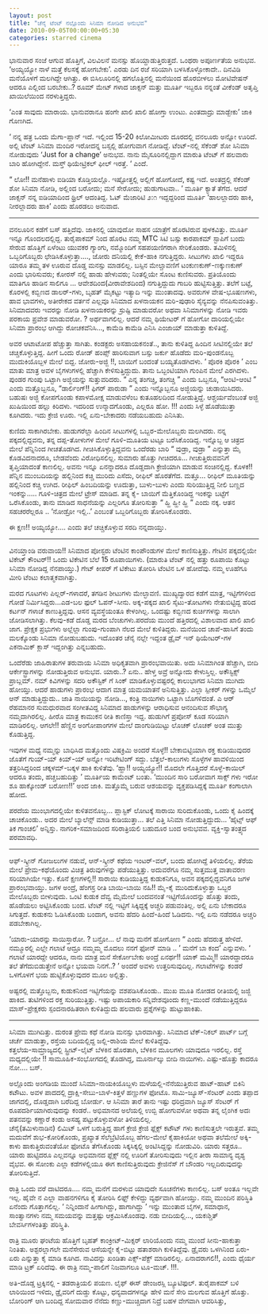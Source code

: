 ```yaml
---
layout: post
title: "ಚೆನೈ ಟೆಂಟ್ ನಲ್ಲೊಂದು ಸಿನಿಮಾ ನೋಡಿದ ಅನುಭವ"
date: 2010-09-05T00:00:00+05:30
categories: starred cinema
---
```

ಭಾನುವಾರ ಸಂಜೆ ಆಗುವ ಹೊತ್ತಿಗೆ, ವಿಲವಿಲನೆ ಮನಸ್ಸು ಹೊಯ್ದಾಡುತ್ತಿರುತ್ತದೆ. ಒಂಥರಾ
ಅಪೂರ್ಣತೆಯ ಅನುಭವ. ‘ಅಯ್ಯಯ್ಯೋ ನಾಳೆ ಮತ್ತೆ ಕೆಲಸಕ್ಕೆ ಹೋಗಬೇಕು’. ಎರಡು ದಿನ ರಜೆ
ಸರಿಯಾಗಿ ಬಳಸಿಕೊಳ್ಳೋಕಾದೇ.. ದಿನವಿಡಿ ಮನೆಯೊಳಗೆ ಮಲಗಿದ್ದೇ ಆಗಿತ್ತು. ಈ
ಬಿಸಿಲೂರಿನಲ್ಲಿ ಹಗಲೊತ್ತಿನಲ್ಲಿ ಮನೆಯಿಂದ ಹೊರಬೀಳಲು ಮೋಟಿವೇಷನ್ ಆದರೂ ಎಲ್ಲಿಂದ
ಬರಬೇಕು..? ರೂಮ್ ಮೇಟ್ ಗಳಾದ ಜಾಕ್ಸನ್ ಮತ್ತು ಮೂರ್ತಿ ಇಬ್ಬರೂ ನನ್ನಂತೆ ವೀಕೆಂಡ್
ಅತೃಪ್ತಿ ಖಾಯಿಲೆಯಿಂದ ನರಳುತ್ತಿದ್ದರು.

‘ಎಂತ ಸಾವುದು ಮಾರಾಯ. ಭಾನುವರಾನೂ ಹಂಗೇ ಖಾಲಿ ಖಾಲಿ ಹೋಗ್ತಾ ಉಂಟು. ಎಂತದಾದ್ರು
ಮಾಡ್ಬೇಕು’ ಜಾಕಿ ಗೊಣಗಿದ.

‘ ನನ್ನ ಹತ್ರ ಒಂದು ಮೆಗಾ-ಪ್ಲಾನ್ ಇದೆ. ಇಲ್ಲಿಂದ 15-20 ಕಿಲೋಮೀಟರು ದೂರದಲ್ಲಿ
ವನಲೂರು ಅನ್ನೋ ಊರಿದೆ. ಅಲ್ಲಿ ಟೆಂಟ್ ಸಿನಿಮಾ ಮಂದಿರ ಇರೋದನ್ನ ಬಸ್ಸಲ್ಲಿ ಹೋಗುವಾಗ
ನೋಡಿದ್ದೆ. ಟೆಂಟ್-ನಲ್ಲಿ ಸೆಕೆಂಡ್ ಶೋ ಸಿನಿಮಾ ನೋಡುವುದು ‘Just for a change’
ಅನುಭವ. ನಾನು ಮೈಸೂರಿನಲ್ಲಿದ್ದಾಗ ಮಾರುತಿ ಟೆಂಟ್ ಗೆ ಹಲವಾರು ಬಾರಿ ಹೋಗಿದ್ದೇನೆ.
ಮಸ್ತ್ ಥಿಯೇಟ್ರಿಕಲ್ ಫೀಲ್ ಇರತ್ತೆ. ‘ ಎಂದೆ.
<!--more-->
“ ಲೋ!! ಮನೆಹಾಳು ಐಡಿಯಾ ಕೊಡ್ತಿಯಲ್ಲೊ. ಇಷ್ಟೋತ್ತಲ್ಲಿ ಅಲ್ಲಿಗೆ ಹೋಗೋದೆ, ಕಷ್ಟ ಇದೆ.
ಅಂತದ್ರಲ್ಲಿ ಸೆಕೆಂಡ್ ಶೋ ಸಿನಿಮಾ ನೋಡಿ, ಅಲ್ಲಿಂದ ಬರೋದು; ಮನೆ ಸೇರೋದು;
ಹುಡುಗಾಟವಾ.. ‘ ಮೂರ್ತಿ ಕ್ಯಾತೆ ತೆಗೆದ. ಆದರೆ ಜಾಕ್ಸನ್ ನನ್ನ ಐಡಿಯಾದಿಂದ ಥ್ರಿಲ್
ಆದಂತಿದ್ದ. ಓಟ್ ಮೆಜಾರಿಟಿ ೨:೧ ಇದ್ದದ್ದರಿಂದ ಮೂರ್ತಿ ‘ಹಾಲಲ್ಲಾದರು ಹಾಕಿ,
ನೀರಲ್ಲಾದರು ಹಾಕಿ’ ಎಂದು ಹೊರಡಲು ಅನುವಾದ.

* * * * *

ವನಲೂರಿನ ಕಡೆಗೆ ಬಸ್ ಹತ್ತಿದೆವು. ಜಾಕಿನಲ್ಲಿ ಯಾವುದೋ ಸಾಹಸ ಯಾತ್ರೆಗೆ ಹೊರಟಿರುವ
ಪುಳಕವಿತ್ತು. ಮೂರ್ತಿ ಇನ್ನೂ ಗೊಂದಲದಲ್ಲಿದ್ದ. ತುರೈಪಾಕಮ್ ನಿಂದ ಹೊರಟ ನಮ್ಮ MTC
ಸಿಟಿ ಬಸ್ಸು ಕಾರಪಾಕಮ್ ಸ್ಟಾಪಿಗೆ ಬಂದು ಸೇರುವ ಹೊತ್ತಿಗೆ ಏಳೆಂಟು ಯುವಕರ ಗ್ಯಾಂಗು,
ನಮ್ಮೊಂದಿಗೆ ಸಹಪಯಣಿಗರಾಗಿ ಸೇರಿಕೊಂಡರು. ತಮಿಳಿನಲ್ಲಿ ಒಬ್ಬರಿಗೊಬ್ಬರು
ಛೇಡಿಸಿಕೊಳ್ಳುತ್ತಾ…., ಜೋರು ದನಿಯಲ್ಲಿ ಕೇಕೆ-ಹಾಕಿ ನಗುತ್ತಿದ್ದರು. ಸೀಟುಗಳು ಖಾಲಿ
ಇದ್ದರೂ ಯಾರೂ ತಮ್ಮ ತಳ ಊರುವ ದೊಡ್ಡ ಮನಸ್ಸು ಮಾಡಲಿಲ್ಲ. ಬಸ್ಸಿನ ಮೇಲ್ಚಾವಣಿಗೆ
ಟಂಕುಣಕುಣ್-ಣಕ್ಕುಣಕುಣ್ ಎಂದು ಭಾರಿಸುವರು; ಕೋರಸ್ ನಲ್ಲಿ ಹಾಡು ಹೇಳುವರು;
ನಿಂತಲ್ಲಿಯೇ ಸೊಂಟ ಕುಣಿಸುವರು. ಪ್ರತಿಯೊಂದು ಮಾತಿಗೂ ಹಾಡಿನ ಸಾಲಿಗೂ …
ಆವೇಶದಿಂದ(ವೀರಾವೇಶದಿಂದ) ನಗುತ್ತಿದ್ದುದು ಗಾಬರಿ ಹುಟ್ಟಿಸುತ್ತಿತ್ತು. ತಲೆಗೆ ಬಟ್ಟೆ,
ಕೊರಳಲ್ಲಿ ಕಬ್ಬಿಣದ ಡಾಲರ್-ಗಳು, ಬೃಹತ್ ಮೈಕಟ್ಟು ಇತ್ಯಾದಿ ಇನ್ನು ಮುಂತಾದವು. ಅವರುಗಳ
ವೇಷ-ಭೂಷಣಗಳು, ಹಾವ ಭಾವಗಳು, ಅತೀರೇಕದ ವರ್ತನೆ ಎಲ್ಲವೂ ಸಿನಿಮಾದ ಖಳನಾಯಕನ
ಮರಿ-ಪುಢಾರಿ ಸೈನ್ಯವನ್ನು ನೆನಪಿಸುವಂತಿತ್ತು. ಸಿನಿಮಾದವರು ಇವರನ್ನು ನೋಡಿ
ಖಳನಾಯಕರನ್ನು ಸ್ರುಷ್ಟಿ ಮಾಡುವರೋ ಅಥವಾ ಸಿನಿಮಾಗಳನ್ನು ನೋಡಿ ಇವರು ಪರಕಾಯ ಪ್ರವೇಶ
ಮಾಡುವರೋ. ? ಅರ್ಥವಾಗಲಿಲ್ಲ. ಆದರೆ ನಮ್ಮ ಥಿಯೇಟರ್ ಗೆ ಹೋಗೋ ದಾರಿಯಲ್ಲಿಯೇ ಸಿನಿಮಾ
ಪ್ರಾರಂಭ ಆಗಿದ್ದು ರೋಚಕವೆನಿಸಿ…, ಕಾಮೆಡಿ ಕಾಮೆಡಿ ಎನಿಸಿ ಎಂಜಾಯ್ ಮಾಡುತ್ತಾ
ಕುಳಿತಿದ್ದೆ.

ಅವರ ಆಟಾಟೋಪ ಹೆಚ್ಚುತ್ತಾ ಸಾಗಿತು. ಕಂಡಕ್ಟರು ಅಸಹಾಯಕನಂತೆ.., ತಾನು ಕುಳಿತಿದ್ದ
ಹಿಂದಿನ ಸೀಟಿನಲ್ಲಿಯೇ ತಲೆ ಚಚ್ಚಿಕೊಳ್ಳುತ್ತಿದ್ದ. ಹೀಗೆ ಒಂದು ರೋಡ್ ಹಂಪ್ಸ್
ಹಾರಿಸುವಾಗ ಬಸ್ಸು ಜರ್ಕು ಹೊಡೆದು ಮರಿ-ಪುಂಡನೊಬ್ಬ ಮುದುಕಿಯೊಬ್ಬಳ ಮೇಲೆ ಬಿದ್ದ.
ಜೋರು-ಅಜ್ಜಿ !!, ಬಾಯಿಗೆ ಬಂದಂತೆ ಬಯ್ಯತೊಡಗಿದಳು. ‘ ಪೊರಕಿ ಪೊರಕಿ ’ ಎಂಬ ಮಾತು
ಮಾತ್ರ ಅವಳ ಬೈಗಳುಗಳಲ್ಲಿ ಹೆಚ್ಚಾಗಿ ಕೇಳಿಸುತ್ತಿದ್ದುದು. ತಾನು ಒಬ್ಬಂಟಿಯಾಗಿ ಗುಂಪಿನ
ಮೇಲೆ ಎರಗಿದಳು. ಪುಂಡರ ಗುಂಪು ಒಟ್ಟಾಗಿ ಅಜ್ಜಿಯನ್ನು ಸುತ್ತುವರಿದರು. “ ಎನ್ನ
ತಂಗಚ್ಚಿ, ತಂಗಚ್ಚಿ ” ಎಂದು ಒಬ್ಬನೂ, “ಆಂಟಿ-ಆಂಟಿ ” ಎಂದು ಮತ್ತೊಬ್ಬನೂ,
“ಡಾರ್ಲಿಂಗ್!! ಫಿಗರ್ ಪಾರುಡಾ ” ಎಂದು ಇನ್ನೊಬ್ಬನೂ ಅಜ್ಜಿಯನ್ನು ಚುಡಾಯಿಸಿದರು.
ಬಹುಷಃ ಅಜ್ಜಿ ಕೋಪಗೊಂಡು ಕಪಾಳಮೋಕ್ಷ ಮಾಡುವಳೆಂಬ ಕುತೂಹಲದಿಂದ ನೋಡುತ್ತಿದ್ದೆ.
ಆಶ್ಚರ್ಯವೆಂಬಂತೆ ಅಜ್ಜಿ ಖುಷಿಯಿಂದ ಹಲ್ಲು ಕಿರಿದಳು. ಇದರಿಂದ ಉನ್ಮಾದಗೊಂಡು, ಎಲ್ಲರೂ
ಹೋ. !!! ಎಂದು ಸಿಳ್ಳೆ ಹೊಡೆಯುತ್ತಾ ಕೂಗಿದರು. ಇದು ಕ್ರೇಜಿ ಊರು. ಇಲ್ಲಿ
ಏನು-ಬೇಕಾದರು ನಡೆಯಬಹುದು ಎನಿಸಿತು.

ಕುಣಿದು ಸಾಕಾಗಿರಬೇಕು. ಹುಡುಗರೆಲ್ಲಾ ಹಿಂದಿನ ಸೀಟುಗಳಲ್ಲಿ ಒಬ್ಬರ-ಮೇಲೊಬ್ಬರು
ಮಲಗಿದರು. ನನ್ನ ಪಕ್ಕದಲ್ಲಿದ್ದವನು, ತನ್ನ ದಪ್ಪ-ತೋಳುಗಳ ಮೇಲೆ ಗೂಳಿ-ಮೂತಿಯ ಟಟ್ಟೂ
ಬರೆಸಿಕೊಂಡಿದ್ದ. ಇನ್ನೊಬ್ಬ ಆ ಚಿತ್ರದ ಮೇಲೆ ಪೆನ್ನಿನಿಂದ ಗೀಚತೊಡಗಿದ.
ಗೀಚಿಸಿಕೊಳ್ಳುತ್ತಿದ್ದವನು ಒಂದೆರಡು ಬಾರಿ “ ವುಡ್ರಾ, ವುಡ್ರಾ ” ಎನ್ನುತ್ತಾ ಮೈ
ಕೊಡವಿದನಾದರೂ, ಬೇಡವೆಂದು ವಿರೋಧಿಸಲಿಲ್ಲ. ಸುಮಾರು ಹೊತ್ತು ಗೀಚಿದರೂ…
ಗೀಚುತ್ತಿರುವವನಿಗೆ ತೃಪ್ತಿಯಾದಂತೆ ಕಾಣಲಿಲ್ಲ. ಅವನು ಇನ್ನೂ ಏನನ್ನಾದರೂ ದೊಡ್ಡದಾಗಿ
ಕ್ರೇಜಿಯಾಗಿ ಮಾಡುವ ಸಂಚಿನಲ್ಲಿದ್ದ. ಕೊಳಕ!! ಪೆನ್ನಿನ ಮುಂಬದಿಯನ್ನು ಹಲ್ಲಿನಿಂದ
ಕಚ್ಚಿ ಮುರಿದು ಎಸೆದು, ರೀಫಿಲ್ ಹೊರತೆಗೆದ. ಮತ್ತೂ… ರೀಫಿಲ್ ಮೂತಿಯನ್ನು ಹಲ್ಲಿನಿಂದ
ಕಚ್ಚಿ ಉಗಿದ. ರೀಫಿಲ್ ಹಿಂಬದಿಯನ್ನು ಊದುತ್ತಾ, ಬುಳು-ಬುಳು ಎಂದು ಸುರಿಯುತ್ತಿದ್ದ
ನೀಲಿ ಬಣ್ಣದ ಇಂಕನ್ನು….. ಗೂಳಿ-ಚಿತ್ರದ ಮೇಲೆ ಟ್ರೇಸ್ ಮಾಡಿದ. ತನ್ನ ಕೈ- ಬಾಯಿಗೆ
ಮೆತ್ತಿಕೊಂಡಿದ್ದ ಇಂಕನ್ನು ಬಟ್ಟೆಗೆ ಒರೆಸಿಕೊಂಡು, ತಾನು ಮಾಡಿದ ಸಾಧನೆಯನ್ನು
ಎಲ್ಲರಿಗೂ ತೋರಿಸುತ್ತಾ “ ಹ್ಹಿ ಹ್ಹೀ ಹ್ಹಿ ” ಎಂದು ನಕ್ಕ. ಆತನ ಸಹಚರರೆಲ್ಲರೂ ..
‘ನೋಡ್ರೋ ಇಲ್ಲಿ..’ ಎಂಬಂತೆ ಒಬ್ಬರಿಗೊಬ್ಬರು ತೋರಿಸಿಕೊಂಡರು.

ಈ ಕ್ಷಣ!! ಅಯ್ಯಯ್ಯೋ…. ಎಂದು ತಲೆ ಚಚ್ಚಿಕೊಳ್ಳುವ ಸರದಿ ನನ್ನದಾಯ್ತು.

* * * * *

ವಿನಯ್ತಾಂಡಿ ವರುವಾಯ!! ಸಿನಿಮಾದ ಪೋಸ್ಟರು ಟೆಂಟಿನ ಕಾಂಪೌಂಡುಗಳ ಮೇಲೆ
ಕಾಣಿಸುತ್ತಿತ್ತು. ಗೇಟಿನ ಪಕ್ಕದಲ್ಲಿಯೇ ಟಿಕೇಟ್ ಕೌಂಟರ್!! ಒಂದು ಟಿಕೇಟಿನ ಬೆಲೆ 15
ರೂಪಾಯಿಗಳು. (ಮಾರುತಿ ಟೆಂಟ್ ನಲ್ಲಿ ಹತ್ತು ರೂಪಾಯಿ ಕೊಟ್ಟು ಸಿನಿಮಾ ನೋಡಿದ್ದ
ನೆನಪಾಯ್ತು.) ಗೇಟ್ ಕೀಪರ್ ಗೆ ಟಿಕೇಟು ತೋರಿಸಿ ಟೆಂಟಿನ ಒಳ ಹೋದೆವು. ನಮ್ಮ ಊಹೆಗೂ
ಮೀರಿ ಟೆಂಟು ಕಲಾತ್ಮಕವಾಗಿತ್ತು.

ಮರದ ಗೂಟಗಳು ಪಿಲ್ಲರ್-ಗಳಾದರೆ, ತಗಡಿನ ಶೀಟುಗಳು ಮೇಲ್ಛಾವಣಿ. ಮುಖ್ಯದ್ವಾರದ ಕಡೆಗೆ
ಮಾತ್ರ, ಇಟ್ಟಿಗೆಗಳಿಂದ ಗೋಡೆ ನಿರ್ಮಿಸಿದ್ದರು…ಎಡ-ಬಲ ಫುಲ್ ಓಪನ್-ಸೀನು. ಅಕ್ಕ-ಪಕ್ಕದ
ಖಾಲಿ ಸೈಟು-ತೋಟಗಳು ನೇತುಬಿಟ್ಟಿದ್ದ ಹರಿದ ಕರ್ಟನ್ ಗಳಾಚೆ ಕಾಣುತ್ತಿದ್ದವು. ಆಸನ
ವ್ಯವಸ್ಥೆಯಂತೂ ಕೇಳಂಗಿಲ್ಲ. ಒಂದಷ್ಟು ಕಬ್ಬಿಣದ ಕುರ್ಚಿಗಳನ್ನು ಸಾಲಾಗಿ
ಜೋಡಿಸಲಾಗಿತ್ತು. ಕೆಲವು-ಕಡೆ ದೊಡ್ಡ ಮರದ ಬೆಂಚುಗಳು.ಪರದೆಯ ಮುಂದೆ ಹತ್ತಿರದಲ್ಲಿ
ವಿಶಾಲವಾದ ಖಾಲಿ ಖಾಲಿ ಜಾಗ. ಪ್ರೇಕ್ಷಕ ಪ್ರಭುಗಳು ಅಲ್ಲೆಲ್ಲಾ ಗುಂಪು-ಗುಂಪಾಗಿ ನೆಲದ
ಮೇಲೆ ಕುಳಿತಿದ್ದರು. ಮನೆಯಿಂದ ಚಾಪೆ-ಹಾಸಿಗೆ ತಂದು ಮಲಕ್ಕೊಂಡು ಸಿನಿಮಾ ನೋಡುಬಹುದು.
ಇದೊಂತರ ಚೆನೈ ನಲ್ಲೇ ಇದ್ದಂತ ಡ್ರೈವ್ ಇನ್ ಥಿಯೇಟರ್-ಗಳ ಎಕನಾಮಿಕ್ ಕ್ಲಾಸ್
ಇದ್ದಂಗಿತ್ತು ಎನ್ನಬಹುದು.

ಒಂದೆರೆಡು ಜಾಹಿರಾತುಗಳ ತರುವಾಯ ಸಿನಿಮಾ ಅಧಿಕೃತವಾಗಿ ಪ್ರಾರಂಭವಾಯಿತು. ಅದು
ಸಿನಿಮಾಗಿಂತ ಹೆಚ್ಚಾಗಿ, ಬೀದಿ ಆರ್ಕೇಸ್ಟ್ರಾಗಳನ್ನು ನೋಡುತ್ತಿರುವ ಅನುಭವ. ಯಾರು..?
ಏನು.. ಹೇಳ್ತ ಅವ್ರೆ ಅನ್ನೋದು ಕೇಳುಸ್ತಿಲ್ಲ. ಅಕೌಸ್ಟಿಕ್ಸ್ ಪ್ರಾಬ್ಲಮ್. ನಮ್
ಕಿವಿಗಳನ್ನು ಸದರಿ ಅಕೌಸ್ಟಿಕ್ ಗೆ ಸಿಂಕ್ ಮಾಡಿಕೊಳ್ಳುವಷ್ಟರಲ್ಲಿ ಕಾಲುಭಾಗದ ಸಿನಿಮಾ
ಮುಗಿದು ಹೋಯ್ತು. ಆದರೆ ಹಾಡುಗಳು ಪ್ರಾರಂಭ ಆದಾಗ ಮಾತ್ರ ಯಮಯಾತನೆ ಅನಿಸುತ್ತಿತ್ತು.
ಎಲ್ಲಾ ಸ್ಪೀಕರ್ ಗಳನ್ನು ಒಮ್ಮೆಲೆ ಆನ್ ಮಾಡುತ್ತಿದ್ದುದು.. ಜಾತಿ ನಾಯಿಯನ್ನು ನೋಡಿ…,
ಕಂತ್ರಿ ನಾಯಿಗಳು ಒಟ್ಟಾಗಿ ಬೊಗಳಿದಂತೆ. ಎ ಆರ್ ರೆಹಮಾನರ ಸುಮಧುರವಾದ ಸಂಗೀತವಿದ್ದ
ಸಿನಿಮಾದ ಹಾಡುಗಳನ್ನು ಆರಾಧಿಸುವ ಆನಂದಿಸುವ ಸೌಭಾಗ್ಯ ನಮ್ಮದಾಗಿರಲಿಲ್ಲ. ಹೀರೊ ಮಾತ್ರ
ಕಾಮುಕನ ರೀತಿ ಕಾಣಿಸ್ತಾ ಇದ್ದ. ಹುಡುಗಿಗೆ ಪ್ರಪೋಸ್ ಕೂಡ ಸರಿಯಾಗಿ ಮಾಡಿರಲಿಲ್ಲ.
ಆಗಲೇ!! ಹೆಣ್ಣಿನ ಅಂಗೋಪಾಂಗಗಳ ಮೇಲೆ ದಾಂಗುಡಿಯಿಟ್ಟು ಲೊಚಕ್ ಲೊಚಕ್ ಅಂತ ಮುತ್ತು
ಕೊಡುತ್ತಿದ್ದ.

ಇವುಗಳ ಮಧ್ಯೆ ನಮ್ಮನ್ನು ಬಾಧಿಸಿದ ಮತ್ತೊಂದು ವಿಷಕ್ರಿಮಿ ಅಂದರೆ ಸೊಳ್ಳೆ!!
ಬೇಕಾಬಿಟ್ಟಿಯಾಗಿ ರಕ್ತ ಕುಡಿಯುವುದರ ಜೊತೆಗೆ ಗುಯ್-ಯ್ ಕಿಯ್-ಯ್ ಅನ್ನೋ ಇರಿಟೇಟಿಂಗ್
ಸದ್ದು. ಬೆತ್ತಲೆ-ಕಾಲುಗಳು ಸೊಳ್ಳೆಗಳ ಹಾವಳಿಯಿಂದ ತತ್ತರಿಸಿದ್ದರಿಂದ ಚಕ್ಕಳಮ್-ಬಕ್ಕಳ
ಹಾಕಿ ಕುಳಿತೆವು. ‘ಹ್ಹಾ!! ಅಯ್ಯಯ್ಯೋ!! ಮೊದಲೇ ಗೊತ್ತಿದರೆ ಸೊಳ್ಳೆ-ಕಾಯಿಲ್ ಆದರೂ
ತಂದು, ಹಚ್ಚಬಹುದಿತ್ತು ’ ಮೂರ್ತಿಯ ಕಾಮೆಂಟ್ ಬಂತು. ‘ಮುಂದಿನ ಸಾರಿ ಬರೋವಾಗ ಸಾಕ್ಸ್
ಗಳು ಇರೋ ಶೂ ಹಾಕ್ಕೋಂಡ್ ಬರೋಣ!!’ ಅಂದ ಜಾಕಿ. ಮತ್ತೊಮ್ಮೆ ಬರುವ ಆಶಯವನ್ನು
ವ್ಯಕ್ತಪಡಿಸಿದ್ದಕ್ಕೆ ಮೂರ್ತಿ ಕಂಗಾಲಾಗಿ ಹೋದ.

ಪರದೆಯ ಮುಂಭಾಗದಲ್ಲಿಯೇ ಕುಳಿತವನೊಬ್ಬ… ಪ್ಲಾಸ್ಟಿಕ್ ಲೋಟಕ್ಕೆ ಸಾರಾಯಿ ಸುರಿದುಕೊಂಡು,
ಒಂದು ಕೈ ಹಿಂದಕ್ಕೆ ಚಾಚಿಕೊಂಡು.. ಅದರ ಮೇಲೆ ಬ್ಯಾಲೆನ್ಸ್ ಮಾಡಿ ಕುಡಿಯುತ್ತಾ… ತಲೆ
ಎತ್ತಿ ಸಿನಿಮಾ ನೋಡುತ್ತಿದ್ದುದು… ‘ಹೈಟ್ಸ್ ಆಫ್ ತಿಕ ಗಾಂಚಲಿ’ ಅನ್ನಿಸ್ತು.
ನಾಗರಿಕ-ಸಮಾಜದಿಂದ ಸರಿರಾತ್ರಿಯಲಿ ಬಹುದೂರ ಬಂದ ಅನುಭವವ. ವ್ಯಕ್ತಿ-ಸ್ವಾತಂತ್ರ್ಯದ
ಪರಮಾವಧಿ.

* * * * *

ಆಫ್-ಸ್ಕ್ರೀನ್ ಗೋಜಲುಗಳ ನಡುವೆ, ಆನ್-ಸ್ಕ್ರೀನ್ ಕಥೆಯ ಇಂಟರ್-ವಲ್, ಬಂದು ಹೋಗಿದ್ದೆ
ತಿಳಿಯಲಿಲ್ಲ. ತೆರೆಯ ಮೇಲೆ ಪ್ರೇಮ-ಕಥೆಯೊಂದು ವಿಚಿತ್ರ ತಿರುವುಗಳನ್ನು
ಪಡೆಯುತ್ತಿತ್ತು. ಅದುವರೆಗೂ ನಮ್ಮ ಸುತ್ತಮುತ್ತ ವಾತಾವರಣ ಸರಿಯಾಗಿಯೇ ಇತ್ತು. ಕೊನೆ
ಕ್ಷಣಗಳಲ್ಲಿ!! ಸಾರಾಯಿ ಕುಡಿಯುತ್ತಿದ್ದ ಕುಡುಕನಿಗೂ, ಅವನ ಪಕ್ಕದಲ್ಲಿದ್ದವನಿಗೂ ಜಗಳ
ಪ್ರಾರಂಭವಾಯ್ತು. ಜಗಳ ಅಂದ್ರೆ, ಹೆಂಗಸ್ರ ರೀತಿ ಬಾಯಿ-ಬಾಯಿ ನಹಿ!! ಮೈ-ಕೈ
ಮುರಿದುಕೊಳ್ಳುತ್ತಾ ಒಬ್ಬರ ಮೇಲೊಬ್ಬರು ಬೀಳುವುದು. ಒಂಟಿ ಕುಡುಕ ದೆವ್ವ ಮೈಮೇಲೆ
ಬಂದವನಂತೆ ಇಟ್ಟಿಗೆಯೊಂದನ್ನು ಹೊತ್ತು ತಂದು, ಹೊಡೆಯಲು ಅಟ್ಟಿಸಿಕೊಂಡು ಬಂದ. ಟೆಂಟ್
ನಲ್ಲಿ ಇಟ್ಟಿಗೆ ಸಿಕ್ಕಿದ್ದಕ್ಕೆ ಅಚ್ಚರಿ ಪಡುವಂತಿಲ್ಲ. ಅಲ್ಲಿ ಏನು ಬೇಕಾದರೂ
ಸಿಗುತ್ತದೆ. ಕುಡುಕನು ಓಡಿಸಿಕೊಂಡು ಬಂದಾಗ, ಅವನು ಹೆದರಿ ಹಿಂದೆ-ಹಿಂದೆ ಓಡಿದನು.
ಇಲ್ಲಿ ಏನು ನಡೆದರೂ ಅಚ್ಚರಿ ಪಡಬೇಕಾಗಿಲ್ಲ.

‘ಯಾರು-ಯಾರನ್ನು ಸಾಯಿಸ್ತಾರೋ. ? ಬನ್ರೋ… ಲೆ ನಾವು ಮನೆಗೆ ಹೋಗೋಣ “ ಎಂದು ಹೆದರುತ್ತ
ಹೇಳಿದೆ. ನಮ್ಮೂರಲ್ಲಿ ಎಲ್ಲೇ ಗಲಾಟೆ ಆದ್ರೂ ನಮ್ಮಮ್ಮ ಮೊದಲು ನನಗೆ ಫೋನ್ ಮಾಡಿ .. ’
ಮನೆಗೆ ಬಾ ಕಂದ’ ಎನ್ನುವಳು. ‘ ಗಲಾಟೆ ಯಾರದ್ದೇ ಆದರೂ, ನಾನು ಮಾತ್ರ ಮನೆ ಸೇರ್ಕೋಬೇಕು
ಅಂದ್ರೆ ಏನರ್ಥ!! ಯಾಕ್ ಮಮ್ಮಿ!! ಯಾರದ್ದಾದರೂ ತಲೆ ತೆಗೆದುಬಿಡುತ್ತೇನೆ ಅನ್ನೋ ಭಯವಾ
ನಿನಗೆ..? ’ ಅಂದರೆ ಅವಳು ಉತ್ತರಿಸುವುದಿಲ್ಲ. ಗಲಾಟೆಗಳನ್ನು ಕಂಡರೆ ಒಳಗೊಳಗೆ ಭಯ
ಹುಟ್ಟಿಕೊಳ್ಳುವುದರ ಮೂಲ ಅಲ್ಲಿತ್ತು.

ಅಷ್ಟರಲ್ಲಿ ಮತ್ತೊಬ್ಬನು, ಕುಡುಕನಿಂದ ಇಟ್ಟಿಗೆಯನ್ನು ವಶಪಡಿಸಿಕೊಂಡು.. ಮುಖ ಮೂತಿ
ನೋಡದ ರೀತಿಯಲ್ಲಿ ಜಜ್ಜಿ ಹಾಕಿದ. ತುಟಿಗಳಿಂದ ರಕ್ತ ಸುರಿಯುತ್ತಿತ್ತು. ಇಷ್ಟು
ಅಪಾಯಕಾರಿ ಸನ್ನಿವೇಶವೂಂದು ಕಣ್ಣ-ಮುಂದೆ ನಡೆಯುತ್ತಿದ್ದರೂ ಮಾಸ್-ಪ್ರೇಕ್ಷಕರು
ಸ್ಪಂದನಾರಹಿತರಾಗಿ ಕುಳಿತಿದ್ದುದು ಹಲವಾರು ಪ್ರಶ್ನೆಗಳನ್ನು ಹುಟ್ಟುಹಾಕಿತು.

* * * * *

ಸಿನಿಮಾ ಮುಗಿದಿತ್ತು. ದುರಂತ ಪ್ರೇಮ ಕಥೆ ನೋಡಿ ಮನಸ್ಸು ಭಾರವಾಗಿತ್ತು. ಸಿನಿಮಾದ
ಟೆಕ್-ನಿಕಲ್ ಪಾರ್ಟ್ ಬಗ್ಗೆ ಚರ್ಚೆ ಮಾಡುತ್ತಾ, ರಸ್ತೆಯ ಬದಿಯಲ್ಲಿದ್ದ ಜಲ್ಲಿ-ರಾಶಿಯ
ಮೇಲೆ ಕುಳಿತಿದ್ದೆವು.\
 ಕತ್ತಲೆಯ-ಸಾಮ್ರಾಜ್ಯದಲ್ಲಿ ಸ್ಟ್ರೀಟ್-ಲೈಟ್ ಬೆಳಕಿನ ಹೊರತಾಗಿ, ಬೆಳಕಿನ ಮೂಲಗಳು
ಯಾವುದೂ ಇರಲಿಲ್ಲ. ರಸ್ತೆ ಮಧ್ಯದಲ್ಲಿಯೇ !! ಸಾಮೂಹಿಕ-ಸಂಭೋಗದಲ್ಲಿ ತೊಡಗಿದ್ದ,
ಮೂರ್ನಾಲ್ಕು ಬೀದಿ ನಾಯಿಗಳು. ಎಷ್ಟು-ಹೊತ್ತು ಕಾದರೂ ನೋ…. ಬಸ್.

ಅಲ್ಲೊಂದು ಅಂಗಡಿಯ ಮುಂದೆ ಸಿನಿಮಾ-ನಾಯಕಿಯೊಬ್ಬಳು ಮಳೆಯಲ್ಲಿ-ನೆನೆಯುತ್ತಿರುವ
ಹಾಟ್-ಹಾಟ್ ಬಿಕಿನಿ ಕಟೌಟು. ಅವಳ ಪಾದದಲ್ಲಿ ದ್ರಾಕ್ಷಿ-ಸೇಬು-ಬಾಳೆ-ಕಿತ್ತಳೆ ಹಣ್ಣುಗಳ
ಫೋಟೊ. ಸಾಮಿ-ಜ್ಯೂಸ್-ಸೆಂಟರ್ ಎಂದು ತಪ್ಪಾದ ಜಾಗದಲ್ಲಿ, ದೊಡ್ಡದಾಗಿ ಬರೆದಿದ್ದ
ಬೋರ್ಡು. ಆ ಸಿನಿಮಾ ತಾರೆ ತಾನು ಇಷ್ಟು ಧರಿದ್ರವಾಗಿ ಜ್ಯೂಸ್ ಸೆಂಟರ್ ಗೆ
ರೂಪದರ್ಶಿಯಾಗಿರುವುದನ್ನು ಕಂಡರೆ.. ಅಭಿಮಾನದ ಅಲೆಯಲ್ಲಿ ಉಬ್ಬಿ ಹೋಗುವಳೋ ಅಥವಾ ತನ್ನ
ಲೈಂಗಿಕ ಅದಃ ಪತನವನ್ನು ಕಣ್ಣಾರೆ ಕಂಡು ಅಸಹ್ಯ ಪಟ್ಟುಕೊಳ್ಳುವಳೋ ತಿಳಿಯಲಿಲ್ಲ.\
 ಚೆನೈ(ತಮಿಳುನಾಡಿನ) ಲಿಮಿಟ್ ಒಳಗೆ ಬರುತ್ತಿದ್ದ ಹಾಗೆ ಕ್ರೇಜಿ ಕ್ರೇಜಿ ಫ್ಲೆಕ್ಸ್
ಕಟೌಟ್ ಗಳು ಕಾಣಿಸುತ್ತಲೇ ಇರುತ್ತವೆ. ತಮ್ಮ ಮದುವೆಗೆ ಶುಭ-ಕೋರಿಕೊಂಡು, ಪ್ರಖ್ಯಾತ
ಸೆಲೆಬ್ರೆಟಿಯೊಬ್ಬ ಹೆಗಲ-ಮೇಲೆ ಕೈಹಾಕಿಯೋ ಅಥವಾ ತಲೆಮೇಲೆ ಅಕ್ಕಿ-ಕಾಳು
ಹಾಕುತ್ತಿರುವಂತೆಯೋ ಫೋಟೊ ತೆಗೆಸಿಕೊಂಡು ಸಿಕ್ಕಸಿಕ್ಕಲ್ಲಿ ಅಂಟಿಸಿದ್ದನ್ನು ನೋಡುವಿರಿ.
ಯಾರು ಸತ್ತರೂ.. ಯಾರು ಹುಟ್ಟಿದರೂ ಎಲ್ಲವನ್ನೂ ಅಭಿಮಾನದ ಫ್ಲೆಕ್ಸ್ ನಲ್ಲಿ ಊರಿಗೆ
ತೋರಿಸುವುದು ಇಲ್ಲಿನ ತೀರಾ ಸಾಮಾನ್ಯ ದೃಶ್ಯ ವೈಭವ. ಈ ಸೋಂಕು ಎಲ್ಲಾ ಕಡೆಗಳಲ್ಲಿಯೂ ಈಗ
ಕಾಣಿಸುತ್ತಿರುವುದು ಕ್ರೇಜಿನೆಸ್ ಗೆ ಬೌಂಡರಿ ಇಲ್ಲದಿರುವುದನ್ನು ತೋರಿಸುತ್ತಿದೆ.

ರಾತ್ರಿ ಒಂದು ವರೆ ದಾಟಿದರೂ…. ನಮ್ಮ ಮನೆಗೆ ಮರಳುವ ಯಾವುದೇ ಸೂಚನೆಗಳು ಕಾಣಲಿಲ್ಲ. ಬಸ್
ಅಂತೂ ಇಲ್ಲವೇ ಇಲ್ಲ. ಹೈವೇ ನ ಎಲ್ಲಾ ವಾಹನಗಳಿಗೂ ಕೈ ತೋರಿಸಿ ಲಿಫ್ಟ್ ಕೇಳಿದ್ದು
ವ್ಯರ್ಥವಾಗಿ ಹೋಯ್ತು. ನಮ್ಮ ಮುಂದಿನ ಪರಿಸ್ಥಿತಿ ಏನೆಂದು ಗೊತ್ತಾಗಲಿಲ್ಲ. ‘
ನಿನ್ನಿಂದಾನೆ ಹೀಗಾಗಿದ್ದು, ಹಾಗಾಗಿದ್ದು ’ ಇನ್ನು ಮುಂತಾದ ಬೈಗಳ, ಸಮಾಧಾನ,
ಸಾಂತ್ವಾನಗಳು ನಮ್ಮ ಸಮಯವನ್ನು ಮತ್ತಷ್ಟು ಆಕ್ರಮಿಸಿಕೊಂಡವು. ನಡು ಬೀದಿಯಲ್ಲಿ…,
ಯಕಃಶ್ಚಿತ್ ಬೇವರ್ಸಿಗಳಂತಿತ್ತು ಪರಿಸ್ತ್ತಿತಿ.

ರಾತ್ರಿ ಮೂರು ಘಂಟೆಯ ಹೊತ್ತಿಗೆ ಬೃಹತ್ ಕಾಂಕ್ರೀಟ್-ಮಿಕ್ಸರ್ ಲಾರಿಯೊಂದು ನಮ್ಮ ಮುಂದೆ
ಸೀನು-ಹಾಕುತ್ತಾ ನಿಂತಿತು. ಅಶ್ಟರಲ್ಲಾಗಲೇ ಮನೆಸೇರುವ ಆಸೆಯನ್ನೇ ಕೈ-ಬಿಟ್ಟು ಹತಾಶರಾಗಿ
ಕುಳಿತಿದ್ದೆವು. ಡ್ರೈವರು ಒಳಗಿನಿಂದ ಏರು-ಏರು ಎನ್ನುತ್ತಾ ಕೈ ಮಾಡಿ ಕೂಗಿದ.
ನಾವಿದನ್ನು ಖಂಡಿತಾ ಎಕ್ಸ್-ಪೆಕ್ಟ್ ಮಾಡಿರಲಿಲ್ಲ. ಏನಾದರಾಗಲಿ!!, ಎಂದು ಧೈರ್ಯ ಮಾಡಿ
ಟ್ರಕ್ ಏರಿದೆವು. ಈ ರಾತ್ರಿ ನಮ್ಮ-ಪಾಲಿಗೆ ನಿಜವಾಗಲೂ ಟೂ-ಮಚ್. !!!.

ಅತಿ-ದೊಡ್ಡ ಟ್ರಕ್ಕಿನಲ್ಲಿ - ತಡರಾತ್ರಿಯಲಿ ಪಯಣ. ಲೈಫ್ ಈಸ್ ಡೇಂಜರಸ್ಲಿ ಬ್ಯೂಟಿಫುಲ್.
ತುರೈಪಾಕಮ್ ಬಳಿ ಲಾರಿಯಿಂದ ಇಳಿದು, ಡ್ರೈವರಿಗೆ ದುಡ್ಡು ಕೊಟ್ಟು, ಧನ್ಯವಾದಗಳನ್ನೂ
ಹೇಳಿ ಮನೆ ಸೇರಿ ಮಲಗುವ ಹೊತ್ತಿಗೆ ಹೊತ್ತು. ಬೋರಿಂಗ್ ಆಗಿ ಬಂದಿದ್ದ ಸೋಮವಾರ ನೆನೆದು
ಕಣ್ಣು-ಮುಚ್ಚಿದಾಗ ನಿದ್ರೆ ಬಹಳ ವೇಗವಾಗಿ ಆವರಿಸಿತ್ತು,
